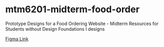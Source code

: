 # mtm6201-midterm-food-order
Prototype Designs for a Food Ordering Website - Midterm Resources for Students without Design Foundations I designs

[Figma Link](https://www.figma.com/file/PgaBgjCEluiCazGPx2al5Q/Burger/duplicate?node-id=0%3A1)
